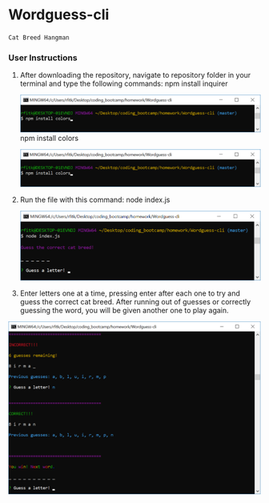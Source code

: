 # Wordguess-cli
`Cat Breed Hangman`

### User Instructions

1. After downloading the repository, navigate to repository folder in your terminal and type the following commands:
    npm install inquirer

    ![InstallInquirer](./images/install-inquirer.png)
    npm install colors

    ![InstallColors](./images/install-colors.png)

2. Run the file with this command:
    node index.js

    ![RunApp](./images/run-app.png)

3. Enter letters one at a time, pressing enter after each one to try and guess the correct cat breed. After running out of guesses or correctly guessing the word, you will be given another one to play again.

![SampleGameplay](./images/sample-gameplay.png)